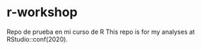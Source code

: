 # r-workshop
Repo de prueba en mi curso de R
This repo is for my analyses at RStudio::conf(2020).  
